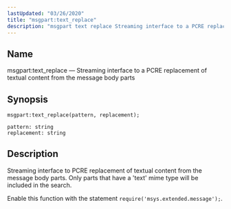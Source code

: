 ```yaml
---
lastUpdated: "03/26/2020"
title: "msgpart:text_replace"
description: "msgpart text replace Streaming interface to a PCRE replacement of textual content from the message body parts msgpart text replace pattern replacement Streaming interface to PCRE replacement of textual content from the message body parts Only parts that have a text mime type will be included in the search Enable..."
---
```


<a name="lua.ref.msgpart_text_replace"></a> 
## Name

msgpart:text_replace — Streaming interface to a PCRE replacement of textual content from the message body parts

<a name="idp25850208"></a> 
## Synopsis

`msgpart:text_replace(pattern, replacement);`

```
pattern: string
replacement: string
```
<a name="idp25852880"></a> 
## Description

Streaming interface to PCRE replacement of textual content from the message body parts. Only parts that have a 'text' mime type will be included in the search.

Enable this function with the statement `require('msys.extended.message');`.